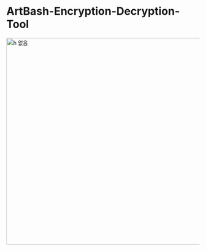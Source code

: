 # ArtBash-Encryption-Decryption-Tool

<img width="960" height="540" alt="h 없음" src="https://github.com/user-attachments/assets/00a055b2-bb43-4d3b-959d-0504c2abbbc0" />
